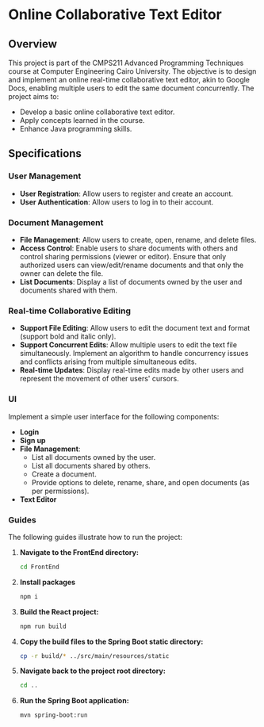 # Online Collaborative Text Editor

## Overview

This project is part of the CMPS211 Advanced Programming Techniques course at Computer Engineering Cairo University. The objective is to design and implement an online real-time collaborative text editor, akin to Google Docs, enabling multiple users to edit the same document concurrently. The project aims to:

- Develop a basic online collaborative text editor.
- Apply concepts learned in the course.
- Enhance Java programming skills.

## Specifications

### User Management

- **User Registration**: Allow users to register and create an account.
- **User Authentication**: Allow users to log in to their account.

### Document Management

- **File Management**: Allow users to create, open, rename, and delete files.
- **Access Control**: Enable users to share documents with others and control sharing permissions (viewer or editor). Ensure that only authorized users can view/edit/rename documents and that only the owner can delete the file.
- **List Documents**: Display a list of documents owned by the user and documents shared with them.

### Real-time Collaborative Editing

- **Support File Editing**: Allow users to edit the document text and format (support bold and italic only).
- **Support Concurrent Edits**: Allow multiple users to edit the text file simultaneously. Implement an algorithm to handle concurrency issues and conflicts arising from multiple simultaneous edits.
- **Real-time Updates**: Display real-time edits made by other users and represent the movement of other users' cursors.

### UI

Implement a simple user interface for the following components:

- **Login**
- **Sign up**
- **File Management**:
  - List all documents owned by the user.
  - List all documents shared by others.
  - Create a document.
  - Provide options to delete, rename, share, and open documents (as per permissions).
- **Text Editor**

### Guides

The following guides illustrate how to run the project:

1. **Navigate to the FrontEnd directory:**

   ```bash
   cd FrontEnd
   ```

2. **Install packages**

   ```bash
   npm i
   ```

3. **Build the React project:**

   ```bash
   npm run build
   ```

4. **Copy the build files to the Spring Boot static directory:**

   ```bash
   cp -r build/* ../src/main/resources/static
   ```

5. **Navigate back to the project root directory:**

   ```bash
   cd ..
   ```

6. **Run the Spring Boot application:**

   ```bash
   mvn spring-boot:run
   ```
